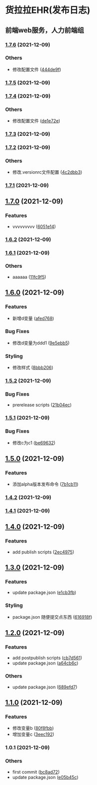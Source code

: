 # 货拉拉EHR(发布日志) 

 ## 前端web服务，人力前端组
### [1.7.6](https://github.com/ilywan1104/changelogtest/compare/v1.7.5...v1.7.6) (2021-12-09)


### Others

* 修改配置文件 ([444de9f](https://github.com/ilywan1104/changelogtest/commit/444de9fce598131a2dd64389a443e14d000ac4b7))

### [1.7.5](https://github.com/ilywan1104/changelogtest/compare/v1.7.4...v1.7.5) (2021-12-09)

### [1.7.4](https://github.com/ilywan1104/changelogtest/compare/v1.7.3...v1.7.4) (2021-12-09)


### Others

* 修改配置文件 ([de1e72e](https://github.com/ilywan1104/changelogtest/commit/de1e72eec79851a40e134ca33b617ee34330b8c1))

### [1.7.3](https://github.com/ilywan1104/changelogtest/compare/v1.7.2...v1.7.3) (2021-12-09)

### [1.7.2](https://github.com/ilywan1104/changelogtest/compare/v1.7.1...v1.7.2) (2021-12-09)


### Others

* 修改.versionrc文件配置 ([4c2dbb3](https://github.com/ilywan1104/changelogtest/commit/4c2dbb3dc93410289c7f5bd893b1d6593676b33c))

### [1.7.1](https://github.com/ilywan1104/changelogtest/compare/v1.7.0...v1.7.1) (2021-12-09)

## [1.7.0](https://github.com/ilywan1104/changelogtest/compare/v1.6.2...v1.7.0) (2021-12-09)


### Features

* vvvvvvvvv ([6051e14](https://github.com/ilywan1104/changelogtest/commit/6051e14eaceed1cf506755cc154e8a88293717ae))

### [1.6.2](https://github.com/ilywan1104/changelogtest/compare/v1.6.1...v1.6.2) (2021-12-09)

### [1.6.1](https://github.com/ilywan1104/changelogtest/compare/v1.6.0...v1.6.1) (2021-12-09)


### Others

* aaaaaa ([11fc9f5](https://github.com/ilywan1104/changelogtest/commit/11fc9f53a184f55261a840baffb931436057af66))

## [1.6.0](https://github.com/ilywan1104/changelogtest/compare/v1.5.2...v1.6.0) (2021-12-09)


### Features

* 新增d变量 ([afed768](https://github.com/ilywan1104/changelogtest/commit/afed768f1546e8213bb4796f18a687503f410351))


### Bug Fixes

* 修改d变量为ddd1 ([9e5ebb5](https://github.com/ilywan1104/changelogtest/commit/9e5ebb5d6dc1e9fa297c4ab5bb0f35fe079ea25b))


### Styling

* 修改样式 ([8bbb206](https://github.com/ilywan1104/changelogtest/commit/8bbb206cbb11e7567128db39da52f746c7871cc4))

### [1.5.2](https://github.com/ilywan1104/changelogtest/compare/v1.5.1...v1.5.2) (2021-12-09)


### Bug Fixes

* prerelease scripts ([21b04ec](https://github.com/ilywan1104/changelogtest/commit/21b04eca82dc423ad3c8400ab9e28f84be34013c))

### [1.5.1](https://github.com/ilywan1104/changelogtest/compare/v1.5.0...v1.5.1) (2021-12-09)


### Bug Fixes

* 修改c为c1 ([be69632](https://github.com/ilywan1104/changelogtest/commit/be69632ecf360ae54657aba25dd383dec0ddcfea))

## [1.5.0](https://github.com/ilywan1104/changelogtest/compare/v1.4.2...v1.5.0) (2021-12-09)


### Features

* 添加alpha版本发布命令 ([7b1cb11](https://github.com/ilywan1104/changelogtest/commit/7b1cb11edb56e8532ee668d4dd631bfe4c7ed5e1))

### [1.4.2](https://github.com/ilywan1104/changelogtest/compare/v1.4.1...v1.4.2) (2021-12-09)

### [1.4.1](https://github.com/ilywan1104/changelogtest/compare/v1.4.0...v1.4.1) (2021-12-09)

## [1.4.0](https://github.com/ilywan1104/changelogtest/compare/v1.3.0...v1.4.0) (2021-12-09)


### Features

* add publish scripts ([2ec4975](https://github.com/ilywan1104/changelogtest/commit/2ec4975600e8f3e08f7a40dc8fc7e0705d784ffc))

## [1.3.0](https://github.com/ilywan1104/changelogtest/compare/v1.2.0...v1.3.0) (2021-12-09)


### Features

* update package.json ([e1cb3fb](https://github.com/ilywan1104/changelogtest/commit/e1cb3fb357d986c34efa2ae640709221ef01bb40))


### Styling

* package.json 随便提交点东西 ([616918f](https://github.com/ilywan1104/changelogtest/commit/616918f18303c32cf3407ef0cd7976fdf3bd71b4))

## [1.2.0](https://github.com/ilywan1104/changelogtest/compare/v1.1.0...v1.2.0) (2021-12-09)


### Features

* add postpublish scripts ([cb7d561](https://github.com/ilywan1104/changelogtest/commit/cb7d5615e5437179b171ddfa21b198803c105ee5))
* update package.json ([a64cb6c](https://github.com/ilywan1104/changelogtest/commit/a64cb6c3e77509c1d7e970be81aac0bd5b2b284b))


### Others

* update package.json ([689efd7](https://github.com/ilywan1104/changelogtest/commit/689efd71ce61a47389396f053661012298f08a9b))

## [1.1.0](https://github.com/ilywan1104/changelogtest/compare/v1.0.1...v1.1.0) (2021-12-09)


### Features

* 修改变量b ([80f8fbb](https://github.com/ilywan1104/changelogtest/commit/80f8fbb0cb13a1d4a61ad492a5928d6b1f5982c0))
* 增加变量c ([3eec192](https://github.com/ilywan1104/changelogtest/commit/3eec1929157b5de40c8a6c0b7e073b0dfa251b1b))

### 1.0.1 (2021-12-09)


### Others

* first commit ([bc8ad72](https://github.com/ilywan1104/changelogtest/commit/bc8ad727925cedf2333038b26b497d56cf7a8e08))
* update package.json ([e05b45c](https://github.com/ilywan1104/changelogtest/commit/e05b45c56de3263e4a8775b176d55c9ed7bc38d1))
